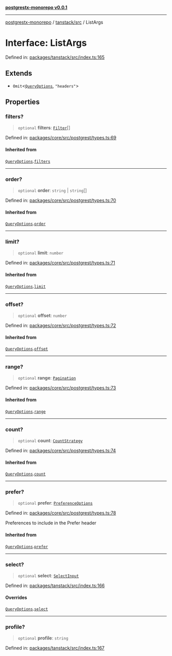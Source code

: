 [**postgrestx-monorepo v0.0.1**](../../../README.md)

---

[postgrestx-monorepo](../../../README.md) / [tanstack/src](../README.md) / ListArgs

# Interface: ListArgs

Defined in: [packages/tanstack/src/index.ts:165](https://github.com/samuelagm/postgrestx/blob/7b606dc406c6da40c0579c7268eb7cd998b69db8/packages/tanstack/src/index.ts#L165)

## Extends

- `Omit`\<[`QueryOptions`](../../../core/src/interfaces/QueryOptions.md), `"headers"`\>

## Properties

### filters?

> `optional` **filters**: [`Filter`](../../../core/src/interfaces/Filter.md)[]

Defined in: [packages/core/src/postgrest/types.ts:69](https://github.com/samuelagm/postgrestx/blob/7b606dc406c6da40c0579c7268eb7cd998b69db8/packages/core/src/postgrest/types.ts#L69)

#### Inherited from

[`QueryOptions`](../../../core/src/interfaces/QueryOptions.md).[`filters`](../../../core/src/interfaces/QueryOptions.md#filters)

---

### order?

> `optional` **order**: `string` \| `string`[]

Defined in: [packages/core/src/postgrest/types.ts:70](https://github.com/samuelagm/postgrestx/blob/7b606dc406c6da40c0579c7268eb7cd998b69db8/packages/core/src/postgrest/types.ts#L70)

#### Inherited from

[`QueryOptions`](../../../core/src/interfaces/QueryOptions.md).[`order`](../../../core/src/interfaces/QueryOptions.md#order)

---

### limit?

> `optional` **limit**: `number`

Defined in: [packages/core/src/postgrest/types.ts:71](https://github.com/samuelagm/postgrestx/blob/7b606dc406c6da40c0579c7268eb7cd998b69db8/packages/core/src/postgrest/types.ts#L71)

#### Inherited from

[`QueryOptions`](../../../core/src/interfaces/QueryOptions.md).[`limit`](../../../core/src/interfaces/QueryOptions.md#limit)

---

### offset?

> `optional` **offset**: `number`

Defined in: [packages/core/src/postgrest/types.ts:72](https://github.com/samuelagm/postgrestx/blob/7b606dc406c6da40c0579c7268eb7cd998b69db8/packages/core/src/postgrest/types.ts#L72)

#### Inherited from

[`QueryOptions`](../../../core/src/interfaces/QueryOptions.md).[`offset`](../../../core/src/interfaces/QueryOptions.md#offset)

---

### range?

> `optional` **range**: [`Pagination`](../../../core/src/interfaces/Pagination.md)

Defined in: [packages/core/src/postgrest/types.ts:73](https://github.com/samuelagm/postgrestx/blob/7b606dc406c6da40c0579c7268eb7cd998b69db8/packages/core/src/postgrest/types.ts#L73)

#### Inherited from

[`QueryOptions`](../../../core/src/interfaces/QueryOptions.md).[`range`](../../../core/src/interfaces/QueryOptions.md#range)

---

### count?

> `optional` **count**: [`CountStrategy`](../../../core/src/type-aliases/CountStrategy.md)

Defined in: [packages/core/src/postgrest/types.ts:74](https://github.com/samuelagm/postgrestx/blob/7b606dc406c6da40c0579c7268eb7cd998b69db8/packages/core/src/postgrest/types.ts#L74)

#### Inherited from

[`QueryOptions`](../../../core/src/interfaces/QueryOptions.md).[`count`](../../../core/src/interfaces/QueryOptions.md#count)

---

### prefer?

> `optional` **prefer**: [`PreferenceOptions`](../../../core/src/interfaces/PreferenceOptions.md)

Defined in: [packages/core/src/postgrest/types.ts:78](https://github.com/samuelagm/postgrestx/blob/7b606dc406c6da40c0579c7268eb7cd998b69db8/packages/core/src/postgrest/types.ts#L78)

Preferences to include in the Prefer header

#### Inherited from

[`QueryOptions`](../../../core/src/interfaces/QueryOptions.md).[`prefer`](../../../core/src/interfaces/QueryOptions.md#prefer)

---

### select?

> `optional` **select**: [`SelectInput`](../type-aliases/SelectInput.md)

Defined in: [packages/tanstack/src/index.ts:166](https://github.com/samuelagm/postgrestx/blob/7b606dc406c6da40c0579c7268eb7cd998b69db8/packages/tanstack/src/index.ts#L166)

#### Overrides

[`QueryOptions`](../../../core/src/interfaces/QueryOptions.md).[`select`](../../../core/src/interfaces/QueryOptions.md#select)

---

### profile?

> `optional` **profile**: `string`

Defined in: [packages/tanstack/src/index.ts:167](https://github.com/samuelagm/postgrestx/blob/7b606dc406c6da40c0579c7268eb7cd998b69db8/packages/tanstack/src/index.ts#L167)
